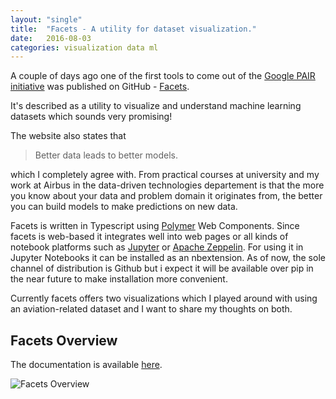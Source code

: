 ```yaml
---
layout: "single"
title:  "Facets - A utility for dataset visualization."
date:   2016-08-03
categories: visualization data ml
---
```


A couple of days ago one of the first tools to come out of the [Google PAIR initiative](https://ai.google/pair) was published on GitHub - [Facets](https://github.com/PAIR-code/facets). 

<!--more-->

It's described as a utility to visualize and understand machine learning datasets which sounds very promising!

The website also states that 

> Better data leads to better models.

which I completely agree with. From practical courses at university and my work at Airbus in the data-driven technologies departement is that the more you know about your data and problem domain it originates from, the better you can build models to make predictions on new data. 

Facets is written in Typescript using [Polymer](https://www.polymer-project.org/) Web Components. Since facets is web-based it integrates well into web pages or all kinds of notebook platforms such as [Jupyter](http://jupyter.org/) or [Apache Zeppelin](https://zeppelin.apache.org/). For using it in Jupyter Notebooks it can be installed as an nbextension. As of now, the sole channel of distribution is Github but i expect it will be available over pip in the near future to make installation more convenient.

Currently facets offers two visualizations which I played around with using an aviation-related dataset and I want to share my thoughts on both.

## Facets Overview

The documentation is available [here](https://github.com/PAIR-code/facets/blob/master/facets_overview/README.md).

![Facets Overview]("/assets/images/facets-overview.png")